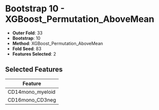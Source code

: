 # Bootstrap 10 - XGBoost_Permutation_AboveMean

- **Outer Fold**: 33
- **Bootstrap**: 10
- **Method**: XGBoost_Permutation_AboveMean
- **Fold Seed**: 83
- **Features Selected**: 2

## Selected Features

| Feature |
|---------|
| CD14mono_myeloid |
| CD16mono_CD3neg |
